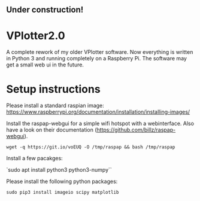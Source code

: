## Under construction!

# VPlotter2.0
A complete rework of my older VPlotter software. Now everything is written in Python 3 and running completely on a Raspberry Pi.
The software may get a small web ui in the future.


# Setup instructions

Please install a standard raspian image: https://www.raspberrypi.org/documentation/installation/installing-images/

Install the raspap-webgui for a simple wifi hotspot with a webinterface. Also have a look on their documentation (https://github.com/billz/raspap-webgui).

`wget -q https://git.io/voEUQ -O /tmp/raspap && bash /tmp/raspap`

Install a few pacakges:

`sudo apt install python3 python3-numpy``

Please install the following python packages:

`sudo pip3 install imageio scipy matplotlib`